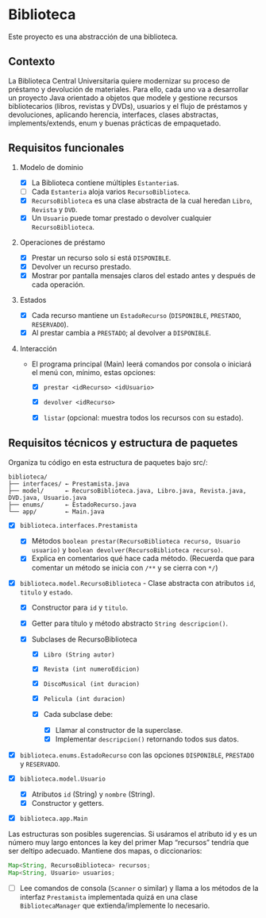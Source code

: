 # Biblioteca

Este proyecto es una abstracción de una biblioteca.

## Contexto
La Biblioteca Central Universitaria quiere modernizar su proceso de préstamo y devolución de materiales. Para ello, cada uno va a desarrollar un proyecto Java orientado a objetos que modele y gestione recursos bibliotecarios (libros, revistas y DVDs), usuarios y el flujo de préstamos y devoluciones, aplicando herencia, interfaces, clases abstractas, implements/extends, enum y buenas prácticas de empaquetado.

## Requisitos funcionales

1. Modelo de dominio

   * [x] La Biblioteca contiene múltiples `Estanteria`s.
   * [ ] Cada `Estanteria` aloja varios `RecursoBiblioteca`.
   * [x] `RecursoBiblioteca` es una clase abstracta de la cual heredan `Libro`, `Revista` y `DVD`.
   * [x] Un `Usuario` puede tomar prestado o devolver cualquier `RecursoBiblioteca`.

2. Operaciones de préstamo

   * [x] Prestar un recurso solo si está `DISPONIBLE`.
   * [x] Devolver un recurso prestado.
   * [x] Mostrar por pantalla mensajes claros del estado antes y después de cada operación.

3. Estados

   * [x] Cada recurso mantiene un `EstadoRecurso` (`DISPONIBLE`, `PRESTADO`, `RESERVADO`).
   * [x] Al prestar cambia a `PRESTADO`; al devolver a `DISPONIBLE`.

4. Interacción

   * El programa principal (Main) leerá comandos por consola o iniciará el menú con, mínimo, estas opciones:

     * [x] `prestar <idRecurso> <idUsuario>`
     * [x] `devolver <idRecurso>`
     * [x] `listar` (opcional: muestra todos los recursos con su estado).



## Requisitos técnicos y estructura de paquetes
Organiza tu código en esta estructura de paquetes bajo src/:

```
biblioteca/
├── interfaces/ ← Prestamista.java
├── model/      ← RecursoBiblioteca.java, Libro.java, Revista.java, DVD.java, Usuario.java
├── enums/      ← EstadoRecurso.java
└── app/        ← Main.java
```

* [x] `biblioteca.interfaces.Prestamista`

  * [x] Métodos `boolean prestar(RecursoBiblioteca recurso, Usuario usuario)` y `boolean devolver(RecursoBiblioteca recurso)`.
  * [x] Explica en comentarios qué hace cada método. (Recuerda que para
comentar un método se inicia con `/**` y se cierra con `*/`)

* [x] `biblioteca.model.RecursoBiblioteca` - Clase abstracta con atributos `id`, `titulo` y `estado`.

  * [x] Constructor para `id` y `titulo`.
  * [x] Getter para título y método abstracto `String descripcion()`.
  * [x] Subclases de RecursoBiblioteca

	* [x] `Libro (String autor)`
	* [x] `Revista (int numeroEdicion)`
	* [x] `DiscoMusical (int duracion)`
	* [x] `Pelicula (int duracion)`
	* [x] Cada subclase debe:

      * [x] Llamar al constructor de la superclase.
      * [x] Implementar `descripcion()` retornando todos sus datos.

* [x] `biblioteca.enums.EstadoRecurso` con las opciones `DISPONIBLE`, `PRESTADO` y `RESERVADO`.
* [x] `biblioteca.model.Usuario`

  * [x] Atributos `id` (String) y `nombre` (String).
  * [x] Constructor y getters.

* [x] `biblioteca.app.Main`

Las estructuras son posibles sugerencias. Si usáramos el atributo id y es un número muy
largo entonces la key del primer Map “recursos” tendría que ser deltipo adecuado.
Mantiene dos mapas, o diccionarios:

```java
Map<String, RecursoBiblioteca> recursos;
Map<String, Usuario> usuarios;
```

* [ ] Lee comandos de consola (`Scanner` o similar) y llama a los métodos de la interfaz `Prestamista` implementada quizá en una clase `BibliotecaManager` que extienda/implemente lo necesario.
